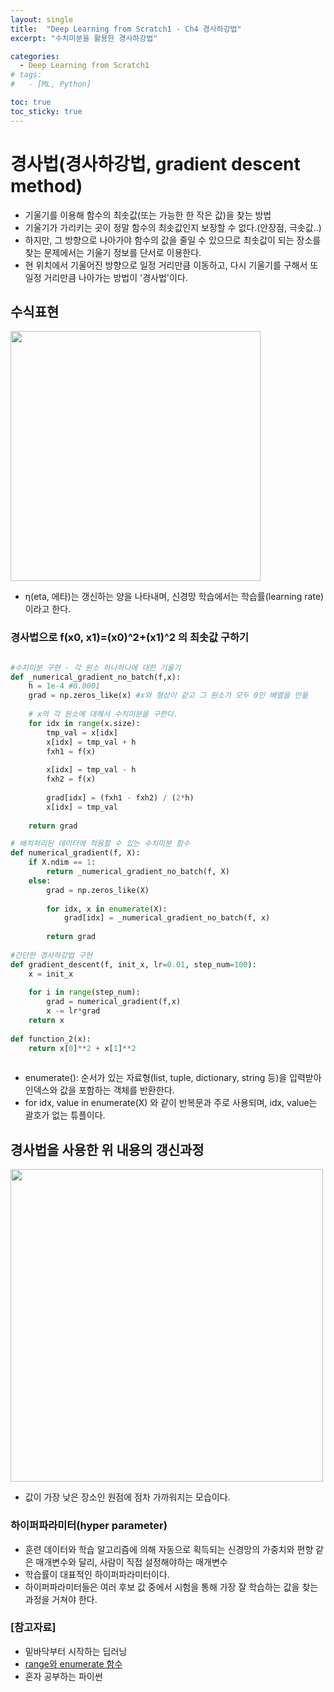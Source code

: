 ```yaml
---
layout: single
title:  "Deep Learning from Scratch1 - Ch4 경사하강법"
excerpt: "수치미분을 활용한 경사하강법"

categories:
  - Deep Learning from Scratch1
# tags:
#   - [ML, Python]

toc: true
toc_sticky: true
---
```


# 경사법(경사하강법, gradient descent method)
- 기울기를 이용해 함수의 최솟값(또는 가능한 한 작은 값)을 찾는 방법
- 기울기가 가리키는 곳이 정말 함수의 최솟값인지 보장할 수 없다.(안장점, 극솟값..)
- 하지만, 그 방향으로 나아가야 함수의 값을 줄일 수 있으므로 최솟값이 되는 장소를 찾는 문제에서는 기울기 정보를 단서로 이용한다.
- 현 위치에서 기울어진 방향으로 일정 거리만큼 이동하고, 다시 기울기를 구해서 또 일정 거리만큼 나아가는 방법이 '경사법'이다. 

## 수식표현
<img src = "https://user-images.githubusercontent.com/59792046/115647528-e63ddf80-a35e-11eb-9d18-d72b85b7adbb.jpg" width = "400">


- η(eta, 에타)는 갱신하는 양을 나타내며, 신경망 학습에서는 학습률(learning rate)이라고 한다.

### 경사법으로 f(x0, x1)=(x0)^2+(x1)^2 의 최솟값 구하기

``` python

#수치미분 구현 - 각 원소 하나하나에 대한 기울기
def _numerical_gradient_no_batch(f,x):
    h = 1e-4 #0.0001
    grad = np.zeros_like(x) #x와 형상이 같고 그 원소가 모두 0인 배열을 만듦
    
    # x의 각 원소에 대해서 수치미분을 구한다.
    for idx in range(x.size):
        tmp_val = x[idx]
        x[idx] = tmp_val + h
        fxh1 = f(x)
        
        x[idx] = tmp_val - h
        fxh2 = f(x)
        
        grad[idx] = (fxh1 - fxh2) / (2*h)
        x[idx] = tmp_val
        
    return grad

# 배치처리된 데이터에 적용할 수 있는 수치미분 함수
def numerical_gradient(f, X):
    if X.ndim == 1:
        return _numerical_gradient_no_batch(f, X)
    else:
        grad = np.zeros_like(X)
        
        for idx, x in enumerate(X):
            grad[idx] = _numerical_gradient_no_batch(f, x)
        
        return grad
    
#간단한 경사하강법 구현
def gradient_descent(f, init_x, lr=0.01, step_num=100):
    x = init_x
    
    for i in range(step_num):
        grad = numerical_gradient(f,x)
        x -= lr*grad
    return x
    
def function_2(x):
    return x[0]**2 + x[1]**2
    
```
- enumerate(): 순서가 있는 자료형(list, tuple, dictionary, string 등)을 입력받아 인덱스와 값을 포함하는 객체를 반환한다.
- for idx, value in enumerate(X) 와 같이 반복문과 주로 사용되며, idx, value는 괄호가 없는 튜플이다.

## 경사법을 사용한 위 내용의 갱신과정
<img src = "https://user-images.githubusercontent.com/59792046/115649123-b04e2a80-a361-11eb-84db-a9936f6815d8.png" width = "500">

- 값이 가장 낮은 장소인 원점에 점차 가까워지는 모습이다.

### 하이퍼파라미터(hyper parameter)
- 훈련 데이터와 학습 알고리즘에 의해 자동으로 획득되는 신경망의 가중치와 편향 같은 매개변수와 달리, 사람이 직접 설정해야하는 매개변수
- 학습률이 대표적인 하이퍼파라미터이다.
- 하이퍼파라미터들은 여러 후보 값 중에서 시험을 통해 가장 잘 학습하는 값을 찾는 과정을 거쳐야 한다.

### [참고자료]
- 밑바닥부터 시작하는 딥러닝
- [range와 enumerate 함수](https://wikidocs.net/20792)
- 혼자 공부하는 파이썬


